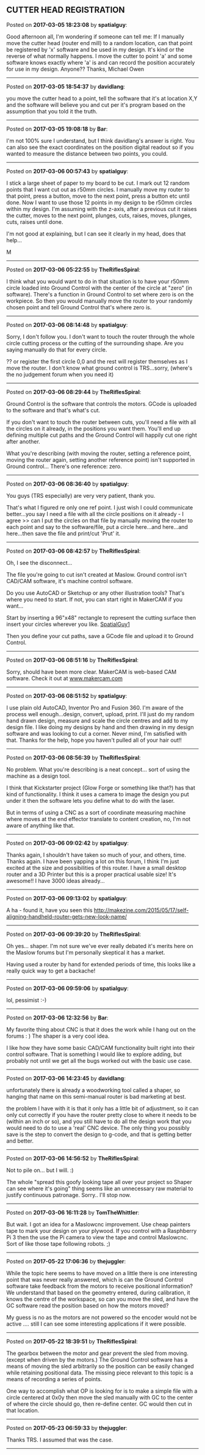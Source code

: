 ## CUTTER HEAD REGISTRATION
Posted on **2017-03-05 18:23:08** by **spatialguy**:

Good afternoon all, I'm wondering if someone can tell me: If I manually move the cutter head (router end mill) to a random location, can that point be registered by 'x' software and be used in my design. It's kind or the reverse of what normally happens. I move the cutter to point 'a' and some software knows exactly where 'a' is and can record the position accurately for use in my design. Anyone?&quest; Thanks, Michael Owen

---

Posted on **2017-03-05 18:54:37** by **davidlang**:

you move the cutter head to a point, tell the software that it's at location X,Y and the software will believe you and cut per it's program based on the assumption that you told it the truth.

---

Posted on **2017-03-05 19:08:18** by **Bar**:

I'm not 100% sure I understand, but I think davidlang's answer is right. You can also see the exact coordinates on the position digital readout so if you wanted to measure the distance between two points, you could.

---

Posted on **2017-03-06 00:57:43** by **spatialguy**:

I stick a large sheet of paper to my board to be cut. I mark out 12 random points that I want cut out as r50mm circles. I manually move my router to that point, press a button, move to the next point, press a button etc until done. Now I want to use those 12 points in my design to be r50mm circles within my design. I'm assuming with the z-axis, after a previous cut it raises the cutter, moves to the next point, plunges, cuts, raises, moves, plunges, cuts, raises until done. 



I'm not good at explaining, but I can see it clearly in my head, does that help...



M

---

Posted on **2017-03-06 05:22:55** by **TheRiflesSpiral**:

I think what you would want to do in that situation is to have your r50mm circle loaded into Ground Control with the center of the circle at "zero" (in software). There's a function in Ground Control to set where zero is on the workpiece. So then you would manually move the router to your randomly chosen point and tell Ground Control that's where zero is.

---

Posted on **2017-03-06 08:14:48** by **spatialguy**:

Sorry, I don't follow you. I don't want to touch the router through the whole circle cutting process or the cutting of the surrounding shape. Are you saying manually do that for every circle.

?&quest; or register the first circle 0,0 and the rest will register themselves as I move the router. I don't know what ground control is TRS...sorry, (where's the no judgement forum when you need it)

---

Posted on **2017-03-06 08:29:44** by **TheRiflesSpiral**:

Ground Control is the software that controls the motors. GCode is uploaded to the software and that's what's cut.



If you don't want to touch the router between cuts, you'll need a file with all the circles on it already, in the positions you want them. You'll end up defining multiple cut paths and the Ground Control will happily cut one right after another.



What you're describing (with moving the router, setting a reference point, moving the router again, setting another reference point) isn't supported in Ground control... There's one reference: zero.

---

Posted on **2017-03-06 08:36:40** by **spatialguy**:

You guys (TRS especially) are very very patient, thank you. 



That's what I figured re only one ref point. I just wish I could communicate better...you say I need a file with all the circle positions on it already - I agree  >> can I put the circles on that file by manually moving the router to each point and say to the software/file, put a circle here...and here...and here...then save the file and print/cut 'Prut' it.

---

Posted on **2017-03-06 08:42:57** by **TheRiflesSpiral**:

Oh, I see the disconnect...



The file you're going to cut isn't created at Maslow. Ground control isn't CAD/CAM software, it's machine control software.



Do you use AutoCAD or Sketchup or any other illustration tools? That's where you need to start. If not, you can start right in MakerCAM if you want...



Start by inserting a 96"x48" rectangle to represent the cutting surface then insert your circles wherever you like. [SpatialGuy1](//muut.com/u/maslowcnc/s1/:maslowcnc:Ljnc:spatialguy1.jpg.jpg) 



Then you define your cut paths, save a GCode file and upload it to Ground Control.

---

Posted on **2017-03-06 08:51:16** by **TheRiflesSpiral**:

Sorry, should have been more clear. MakerCAM is web-based CAM software. Check it out at www.makercam.com

---

Posted on **2017-03-06 08:51:52** by **spatialguy**:

I use plain old AutoCAD, Inventor Pro and Fusion 360. I'm aware of the process well enough...design, convert, upload, print. I'll just do my random hand drawn design, measure and scale the circle centres and add to my design file. I like doing my designs by hand and then drawing in my design software and was looking to cut a corner. Never mind, I'm satisfied with that. Thanks for the help, hope you haven't pulled all of your hair out!!

---

Posted on **2017-03-06 08:56:39** by **TheRiflesSpiral**:

No problem. What you're describing is a neat concept... sort of using the machine as a design tool.



I think that Kickstarter project (Glow Forge or something like that?) has that kind of functionality. I think it uses a camera to image the design you put under it then the software lets you define what to do with the laser.



But in terms of using a CNC as a sort of coordinate measuring machine where moves at the end effector translate to content creation, no, I'm not aware of anything like that.

---

Posted on **2017-03-06 09:02:42** by **spatialguy**:

Thanks again, I shouldn't have taken so much of your, and others, time. Thanks again. I have been yapping a lot on this forum, I think I'm just excited at the size and possibilities of this router. I have a small desktop router and a 3D Printer but this is a proper practical usable size! It's awesome!! I have 3000 ideas already...

---

Posted on **2017-03-06 09:13:02** by **spatialguy**:

A ha - found it, have you seen this http://makezine.com/2015/05/17/self-aligning-handheld-router-gets-new-look-name/

---

Posted on **2017-03-06 09:39:20** by **TheRiflesSpiral**:

Oh yes... shaper. I'm not sure we've ever really debated it's merits here on the Maslow forums but I'm personally skeptical it has a market.



Having used a router by hand for extended periods of time, this looks like a really quick way to get a backache!

---

Posted on **2017-03-06 09:59:06** by **spatialguy**:

lol, pessimist :-)

---

Posted on **2017-03-06 12:32:56** by **Bar**:

My favorite thing about CNC is that it does the work while I hang out on the forums : ) The shaper is a very cool idea. 



I like how they have some basic CAD/CAM functionality built right into their control software. That is something I would like to explore adding, but probably not until we get all the bugs worked out with the basic use case.

---

Posted on **2017-03-06 14:23:45** by **davidlang**:

unfortunately there is already a woodworking tool called a shaper, so hanging that name on this semi-manual router is bad marketing at best.



the problem I have with it is that it only has a little bit of adjustment, so it can only cut correctly if you have the router pretty close to where it needs to be (within an inch or so), and you still have to do all the design work that you would need to do to use a 'real' CNC device. The only thing you possibly save is the step to convert the design to g-code, and that is getting better and better.

---

Posted on **2017-03-06 14:56:52** by **TheRiflesSpiral**:

Not to pile on... but I will. :)



The whole "spread this goofy looking tape all over your project so Shaper can see where it's going" thing seems like an unnecessary raw material to justify continuous patronage. Sorry.. I'll stop now.

---

Posted on **2017-03-06 16:11:28** by **TomTheWhittler**:

But wait. I got an idea for a Maslowcnc improvement. Use cheap painters tape to mark your design on your plywood. If you control with a Rasphberry Pi 3 then  the use the Pi camera to view the tape and control Maslowcnc. Sort of like those tape following robots. ;)

---

Posted on **2017-05-22 17:06:36** by **thejuggler**:

While the topic here seems to have moved on a little there is one interesting point that was never really answered, which is can the Ground Control software take feedback from the motors to receive positional information?  We understand that based on the geometry entered, during calibration, it knows the centre of the workspace, so can  you move the sled, and have the GC software read the position based on how the motors moved?

My guess is no as the motors are not powered so the encoder would not be active .... still I can see some interesting applications if it were possible.

---

Posted on **2017-05-22 18:39:51** by **TheRiflesSpiral**:

The gearbox between the motor and gear prevent the sled from moving. (except when driven by the motors.) The Ground Control software has a means of moving the sled arbitrarily so the position can be easily changed while retaining positional data. The missing piece relevant to this topic is a means of recording a series of points.



One way to accomplish what OP is looking for is to make a simple file with a circle centered at 0x0y then move the sled manually with GC to the center of where the circle should go, then re-define center. GC would then cut in that location.

---

Posted on **2017-05-23 06:59:33** by **thejuggler**:

Thanks TRS.  I assumed that was the case.

---

